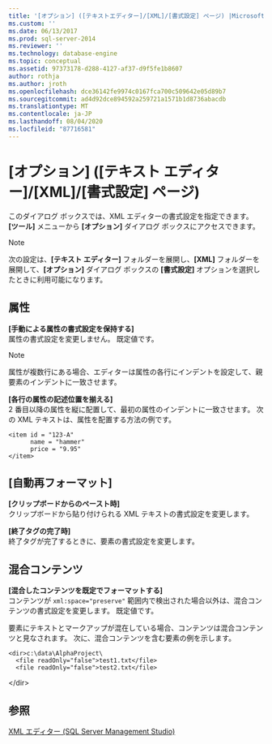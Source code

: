 ```yaml
---
title: '[オプション] ([テキストエディター]/[XML]/[書式設定] ページ) |Microsoft Docs'
ms.custom: ''
ms.date: 06/13/2017
ms.prod: sql-server-2014
ms.reviewer: ''
ms.technology: database-engine
ms.topic: conceptual
ms.assetid: 97373178-d288-4127-af37-d9f5fe1b8607
author: rothja
ms.author: jroth
ms.openlocfilehash: dce36142fe9974c0167fca700c509642e05d89b7
ms.sourcegitcommit: ad4d92dce894592a259721a1571b1d8736abacdb
ms.translationtype: MT
ms.contentlocale: ja-JP
ms.lasthandoff: 08/04/2020
ms.locfileid: "87716581"
---
```

# <a name="options-text-editor---xml---formatting-page"></a>[オプション] ([テキスト エディター]/[XML]/[書式設定] ページ)

このダイアログ ボックスでは、XML エディターの書式設定を指定できます。 **[ツール]** メニューから **[オプション]** ダイアログ ボックスにアクセスできます。  
  
> [!NOTE]  
> 次の設定は、**[テキスト エディター]** フォルダーを展開し、**[XML]** フォルダーを展開して、**[オプション]** ダイアログ ボックスの **[書式設定]** オプションを選択したときに利用可能になります。  
  
## <a name="attributes"></a>属性  
 **[手動による属性の書式設定を保持する]**  
 属性の書式設定を変更しません。 既定値です。  
  
> [!NOTE]  
>  属性が複数行にある場合、エディターは属性の各行にインデントを設定して、親要素のインデントに一致させます。  
  
 **[各行の属性の記述位置を揃える]**  
 2 番目以降の属性を縦に配置して、最初の属性のインデントに一致させます。 次の XML テキストは、属性を配置する方法の例です。  
  
```  
<item id = "123-A"  
      name = "hammer"  
      price = "9.95"  
</item>  
```  
  
## <a name="auto-reformat"></a>[自動再フォーマット]  
 **[クリップボードからのペースト時]**  
 クリップボードから貼り付けられる XML テキストの書式設定を変更します。  
  
 **[終了タグの完了時]**  
 終了タグが完了するときに、要素の書式設定を変更します。  
  
## <a name="mixed-content"></a>混合コンテンツ  
 **[混合したコンテンツを既定でフォーマットする]**  
 コンテンツが `xml:space="preserve"` 範囲内で検出された場合以外は、混合コンテンツの書式設定を変更します。 既定値です。  
  
 要素にテキストとマークアップが混在している場合、コンテンツは混合コンテンツと見なされます。 次に、混合コンテンツを含む要素の例を示します。  
  
```  
<dir>c:\data\AlphaProject\  
  <file readOnly="false">test1.txt</file>  
  <file readOnly="false">test2.txt</file>  
```  
  
 \</dir>  
  
## <a name="see-also"></a>参照  
 [XML エディター &#40;SQL Server Management Studio&#41;](../ssms/sql-server-management-studio-ssms.md)  
